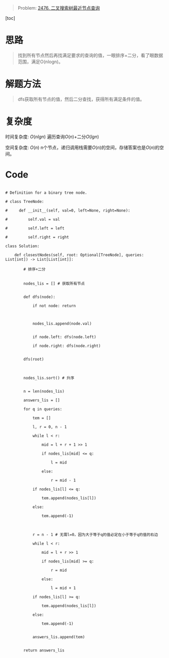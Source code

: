 > Problem: [2476. 二叉搜索树最近节点查询](https://leetcode.cn/problems/closest-nodes-queries-in-a-binary-search-tree/description/)

[toc]

# 思路

> 找到所有节点然后再找满足要求的查询的值，一眼排序+二分，看了眼数据范围，满足O(nlogn)。

# 解题方法

> dfs获取所有节点的值，然后二分查找，获得所有满足条件的值。

# 复杂度

时间复杂度: $O(nlgn)$ 遍历查询$O(n)$+二分$O(lgn)$

空间复杂度: $O(n)$ n个节点，递归调用栈需要$O(n)$的空间，存储答案也是$O(n)$的空间。

# Code

```Python3

# Definition for a binary tree node.

# class TreeNode:

#     def __init__(self, val=0, left=None, right=None):

#         self.val = val

#         self.left = left

#         self.right = right

class Solution:

    def closestNodes(self, root: Optional[TreeNode], queries: List[int]) -> List[List[int]]:

        # 排序+二分


        nodes_lis = [] # 获取所有节点


        def dfs(node):

            if not node: return 

      

            nodes_lis.append(node.val)


            if node.left: dfs(node.left)

            if node.right: dfs(node.right)


        dfs(root)

  

        nodes_lis.sort() # 升序


        n = len(nodes_lis)

        answers_lis = []

        for q in queries:

            tem = []

            l, r = 0, n - 1

            while l < r:

                mid = l + r + 1 >> 1

                if nodes_lis[mid] <= q:

                    l = mid

                else:

                    r = mid - 1

            if nodes_lis[l] <= q:

                tem.append(nodes_lis[l])

            else:

                tem.append(-1)

      

            r = n - 1 # 无需l=0，因为大于等于q的值必定在小于等于q的值的右边

            while l < r:

                mid = l + r >> 1

                if nodes_lis[mid] >= q:

                    r = mid

                else:

                    l = mid + 1

            if nodes_lis[l] >= q:

                tem.append(nodes_lis[l])

            else:

                tem.append(-1)  


            answers_lis.append(tem)


        return answers_lis

```

